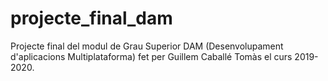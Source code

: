 # projecte_final_dam
Projecte final del modul de Grau Superior DAM (Desenvolupament d'aplicacions Multiplataforma) fet per Guillem Caballé Tomàs el curs 2019-2020.
